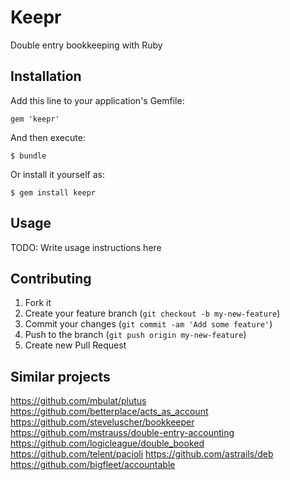 # Keepr

Double entry bookkeeping with Ruby

## Installation

Add this line to your application's Gemfile:

    gem 'keepr'

And then execute:

    $ bundle

Or install it yourself as:

    $ gem install keepr

## Usage

TODO: Write usage instructions here

## Contributing

1. Fork it
2. Create your feature branch (`git checkout -b my-new-feature`)
3. Commit your changes (`git commit -am 'Add some feature'`)
4. Push to the branch (`git push origin my-new-feature`)
5. Create new Pull Request


## Similar projects

https://github.com/mbulat/plutus
https://github.com/betterplace/acts_as_account
https://github.com/steveluscher/bookkeeper
https://github.com/mstrauss/double-entry-accounting
https://github.com/logicleague/double_booked
https://github.com/telent/pacioli
https://github.com/astrails/deb
https://github.com/bigfleet/accountable
